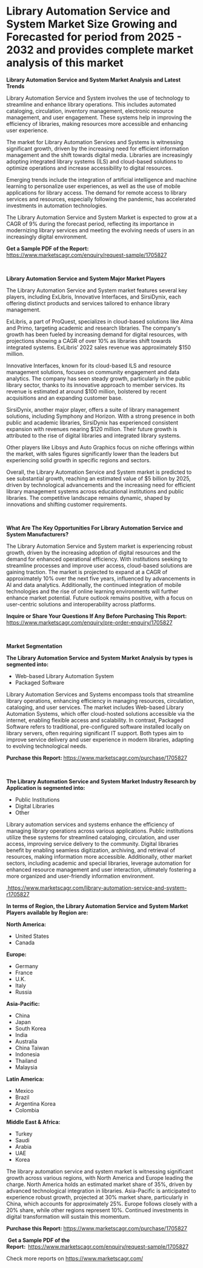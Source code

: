 <p><h1>Library Automation Service and System Market Size Growing and Forecasted for period from 2025 - 2032 and provides complete market analysis of this market</h1></p><p><strong>Library Automation Service and System Market Analysis and Latest Trends</strong></p>
<p><p>Library Automation Service and System involves the use of technology to streamline and enhance library operations. This includes automated cataloging, circulation, inventory management, electronic resource management, and user engagement. These systems help in improving the efficiency of libraries, making resources more accessible and enhancing user experience.</p><p>The market for Library Automation Services and Systems is witnessing significant growth, driven by the increasing need for efficient information management and the shift towards digital media. Libraries are increasingly adopting integrated library systems (ILS) and cloud-based solutions to optimize operations and increase accessibility to digital resources. </p><p>Emerging trends include the integration of artificial intelligence and machine learning to personalize user experiences, as well as the use of mobile applications for library access. The demand for remote access to library services and resources, especially following the pandemic, has accelerated investments in automation technologies. </p><p>The Library Automation Service and System Market is expected to grow at a CAGR of 9% during the forecast period, reflecting its importance in modernizing library services and meeting the evolving needs of users in an increasingly digital environment.</p></p>
<p><strong>Get a Sample PDF of the Report:&nbsp;</strong> <a href="https://www.marketscagr.com/enquiry/request-sample/1705827?utm_campaign=3192&utm_medium=2&utm_source=Github&utm_content=ia&utm_term=27032025&utm_id=library-automation-service-and-system">https://www.marketscagr.com/enquiry/request-sample/1705827</a></p>
<p>&nbsp;</p>
<p><strong>Library Automation Service and System Major Market Players</strong></p>
<p><p>The Library Automation Service and System market features several key players, including ExLibris, Innovative Interfaces, and SirsiDynix, each offering distinct products and services tailored to enhance library management.</p><p>ExLibris, a part of ProQuest, specializes in cloud-based solutions like Alma and Primo, targeting academic and research libraries. The company's growth has been fueled by increasing demand for digital resources, with projections showing a CAGR of over 10% as libraries shift towards integrated systems. ExLibris’ 2022 sales revenue was approximately $150 million.</p><p>Innovative Interfaces, known for its cloud-based ILS and resource management solutions, focuses on community engagement and data analytics. The company has seen steady growth, particularly in the public library sector, thanks to its innovative approach to member services. Its revenue is estimated at around $100 million, bolstered by recent acquisitions and an expanding customer base.</p><p>SirsiDynix, another major player, offers a suite of library management solutions, including Symphony and Horizon. With a strong presence in both public and academic libraries, SirsiDynix has experienced consistent expansion with revenues nearing $120 million. Their future growth is attributed to the rise of digital libraries and integrated library systems.</p><p>Other players like Libsys and Auto Graphics focus on niche offerings within the market, with sales figures significantly lower than the leaders but experiencing solid growth in specific regions and sectors.</p><p>Overall, the Library Automation Service and System market is predicted to see substantial growth, reaching an estimated value of $5 billion by 2025, driven by technological advancements and the increasing need for efficient library management systems across educational institutions and public libraries. The competitive landscape remains dynamic, shaped by innovations and shifting customer requirements.</p></p>
<p>&nbsp;</p>
<p><strong>What Are The Key Opportunities For Library Automation Service and System Manufacturers?</strong></p>
<p><p>The Library Automation Service and System market is experiencing robust growth, driven by the increasing adoption of digital resources and the demand for enhanced operational efficiency. With institutions seeking to streamline processes and improve user access, cloud-based solutions are gaining traction. The market is projected to expand at a CAGR of approximately 10% over the next five years, influenced by advancements in AI and data analytics. Additionally, the continued integration of mobile technologies and the rise of online learning environments will further enhance market potential. Future outlook remains positive, with a focus on user-centric solutions and interoperability across platforms.</p></p>
<p><strong>Inquire or Share Your Questions If Any Before Purchasing This Report:</strong> <a href="https://www.marketscagr.com/enquiry/pre-order-enquiry/1705827?utm_campaign=3192&utm_medium=2&utm_source=Github&utm_content=ia&utm_term=27032025&utm_id=library-automation-service-and-system">https://www.marketscagr.com/enquiry/pre-order-enquiry/1705827</a></p>
<p>&nbsp;</p>
<p><strong>Market Segmentation</strong></p>
<p><strong>The Library Automation Service and System Market Analysis by types is segmented into:</strong></p>
<p><ul><li>Web-based Library Automation System</li><li>Packaged Software</li></ul></p>
<p><p>Library Automation Services and Systems encompass tools that streamline library operations, enhancing efficiency in managing resources, circulation, cataloging, and user services. The market includes Web-based Library Automation Systems, which offer cloud-hosted solutions accessible via the internet, enabling flexible access and scalability. In contrast, Packaged Software refers to traditional, pre-configured software installed locally on library servers, often requiring significant IT support. Both types aim to improve service delivery and user experience in modern libraries, adapting to evolving technological needs.</p></p>
<p><strong>Purchase this Report:&nbsp;</strong><a href="https://www.marketscagr.com/purchase/1705827?utm_campaign=3192&utm_medium=2&utm_source=Github&utm_content=ia&utm_term=27032025&utm_id=library-automation-service-and-system">https://www.marketscagr.com/purchase/1705827</a></p>
<p>&nbsp;</p>
<p><strong>The Library Automation Service and System Market Industry Research by Application is segmented into:</strong></p>
<p><ul><li>Public Institutions</li><li>Digital Libraries</li><li>Other</li></ul></p>
<p><p>Library automation services and systems enhance the efficiency of managing library operations across various applications. Public institutions utilize these systems for streamlined cataloging, circulation, and user access, improving service delivery to the community. Digital libraries benefit by enabling seamless digitization, archiving, and retrieval of resources, making information more accessible. Additionally, other market sectors, including academic and special libraries, leverage automation for enhanced resource management and user interaction, ultimately fostering a more organized and user-friendly information environment.</p></p>
<p><a href="https://www.marketscagr.com/library-automation-service-and-system-r1705827?utm_campaign=3192&utm_medium=2&utm_source=Github&utm_content=ia&utm_term=27032025&utm_id=library-automation-service-and-system">&nbsp;https://www.marketscagr.com/library-automation-service-and-system-r1705827</a></p>
<p><strong>In terms of Region, the Library Automation Service and System Market Players available by Region are:</strong></p>
<p>
    <p> <strong> North America: </strong>
        <ul>
            <li>United States</li>
            <li>Canada</li>
        </ul>
        </p> 
    <p> <strong> Europe: </strong>
        <ul>
            <li>Germany</li>
            <li>France</li>
            <li>U.K.</li>
            <li>Italy</li>
            <li>Russia</li>
        </ul>
        </p> 
    <p> <strong> Asia-Pacific: </strong>
        <ul>
            <li>China</li>
            <li>Japan</li>
            <li>South Korea</li>
            <li>India</li>
            <li>Australia</li>
            <li>China Taiwan</li>
            <li>Indonesia</li>
            <li>Thailand</li>
            <li>Malaysia</li>
        </ul>
        </p> 
    <p> <strong> Latin America: </strong>
        <ul>
            <li>Mexico</li>
            <li>Brazil</li>
            <li>Argentina Korea</li>
            <li>Colombia</li>
        </ul>
        </p> 
    <p> <strong> Middle East & Africa: </strong>
        <ul>
            <li>Turkey</li>
            <li>Saudi</li>
            <li>Arabia</li>
            <li>UAE</li>
            <li>Korea</li>
        </ul>
    </p>
    </p>
<p><p>The library automation service and system market is witnessing significant growth across various regions, with North America and Europe leading the charge. North America holds an estimated market share of 35%, driven by advanced technological integration in libraries. Asia-Pacific is anticipated to experience robust growth, projected at 30% market share, particularly in China, which accounts for approximately 25%. Europe follows closely with a 20% share, while other regions represent 10%. Continued investments in digital transformation will sustain this momentum.</p></p>
<p><strong>Purchase this Report: </strong><a href="https://www.marketscagr.com/purchase/1705827?utm_campaign=3192&utm_medium=2&utm_source=Github&utm_content=ia&utm_term=27032025&utm_id=library-automation-service-and-system">https://www.marketscagr.com/purchase/1705827</a></p>
<p>&nbsp;<strong>Get a Sample PDF of the Report:&nbsp;&nbsp;</strong><a href="https://www.marketscagr.com/enquiry/request-sample/1705827?utm_campaign=3192&utm_medium=2&utm_source=Github&utm_content=ia&utm_term=27032025&utm_id=library-automation-service-and-system">https://www.marketscagr.com/enquiry/request-sample/1705827</a></p>
<p><strong></strong></p>
<p>Check more reports on <a href="https://www.marketscagr.com/?utm_campaign=3192&utm_medium=2&utm_source=Github&utm_content=ia&utm_term=27032025&utm_id=library-automation-service-and-system">https://www.marketscagr.com/</a></p>